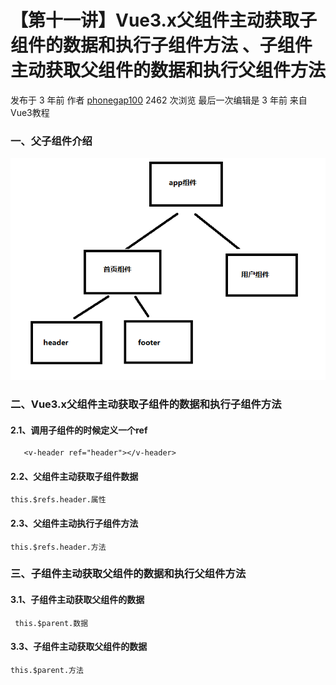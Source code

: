 # 【第十一讲】Vue3.x父组件主动获取子组件的数据和执行子组件方法 、子组件主动获取父组件的数据和执行父组件方法

 发布于 3 年前 作者 [phonegap100](http://bbs.itying.com/user/phonegap100) 2462 次浏览 最后一次编辑是 3 年前 来自 Vue3教程

### 一、父子组件介绍

![image-20201029174738754.png](./11-readme.assets/ccbe9fd0-2d3a-11eb-8ac2-41a88e51bce8.png)

### 二、Vue3.x父组件主动获取子组件的数据和执行子组件方法

#### 2.1、调用子组件的时候定义一个ref

```
   <v-header ref="header"></v-header>
```

#### 2.2、父组件主动获取子组件数据

```
this.$refs.header.属性
```

#### 2.3、父组件主动执行子组件方法

```
this.$refs.header.方法
```

### 三、子组件主动获取父组件的数据和执行父组件方法

#### 3.1、子组件主动获取父组件的数据

```
 this.$parent.数据
```

#### 3.3、子组件主动获取父组件的数据

```
this.$parent.方法
```